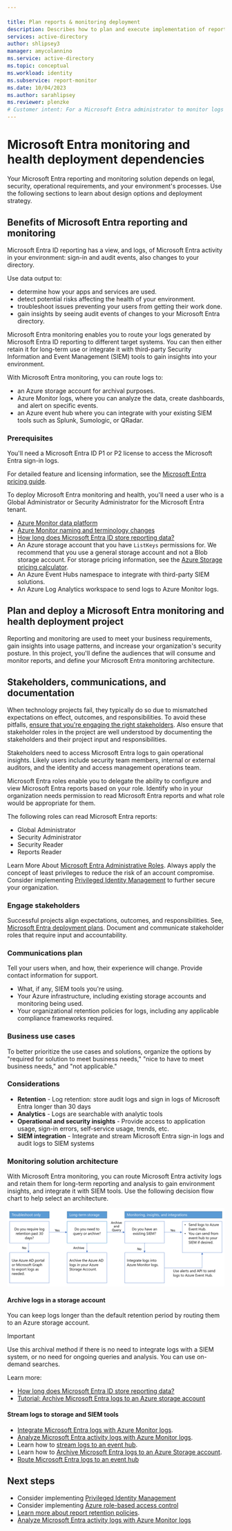 ```yaml
---

title: Plan reports & monitoring deployment
description: Describes how to plan and execute implementation of reporting and monitoring.
services: active-directory
author: shlipsey3
manager: amycolannino
ms.service: active-directory
ms.topic: conceptual
ms.workload: identity
ms.subservice: report-monitor
ms.date: 10/04/2023
ms.author: sarahlipsey
ms.reviewer: plenzke 
# Customer intent: For a Microsoft Entra administrator to monitor logs and report on access 
---
```


# Microsoft Entra monitoring and health deployment dependencies

Your Microsoft Entra reporting and monitoring solution depends on legal, security, operational requirements, and your environment's processes. Use the following sections to learn about design options and deployment strategy.

<a name='benefits-of-azure-ad-reporting-and-monitoring'></a>

## Benefits of Microsoft Entra reporting and monitoring

Microsoft Entra ID reporting has a view, and logs, of Microsoft Entra activity in your environment: sign-in and audit events, also changes to your directory.

Use data output to:

* determine how your apps and services are used.
* detect potential risks affecting the health of your environment.
* troubleshoot issues preventing your users from getting their work done.
* gain insights by seeing audit events of changes to your Microsoft Entra directory.

Microsoft Entra monitoring enables you to route your logs generated by Microsoft Entra ID reporting to different target systems. You can then either retain it for long-term use or integrate it with third-party Security Information and Event Management (SIEM) tools to gain insights into your environment.

With Microsoft Entra monitoring, you can route logs to:

* an Azure storage account for archival purposes.
* Azure Monitor logs, where you can analyze the data, create dashboards, and alert on specific events.
* an Azure event hub where you can integrate with your existing SIEM tools such as Splunk, Sumologic, or QRadar.

### Prerequisites

You'll need a Microsoft Entra ID P1 or P2 license to access the Microsoft Entra sign-in logs.

For detailed feature and licensing information, see the [Microsoft Entra pricing guide](https://www.microsoft.com/security/business/identity-access-management/azure-ad-pricing).

To deploy Microsoft Entra monitoring and health, you'll need a user who is a Global Administrator or Security Administrator for the Microsoft Entra tenant.

* [Azure Monitor data platform](../../azure-monitor/data-platform.md)
* [Azure Monitor naming and terminology changes](../../azure-monitor/overview.md)
* [How long does Microsoft Entra ID store reporting data?](./reference-reports-data-retention.md)
* An Azure storage account that you have `ListKeys` permissions for. We recommend that you use a general storage account and not a Blob storage account. For storage pricing information, see the [Azure Storage pricing calculator](https://azure.microsoft.com/pricing/calculator/?service=storage).
* An Azure Event Hubs namespace to integrate with third-party SIEM solutions.
* An Azure Log Analytics workspace to send logs to Azure Monitor logs.

<a name='plan-and-deploy-an-azure-ad-reporting-and-monitoring-deployment-project'></a>

## Plan and deploy a Microsoft Entra monitoring and health deployment project

Reporting and monitoring are used to meet your business requirements, gain insights into usage patterns, and increase your organization's security posture. In this project, you'll define the audiences that will consume and monitor reports, and define your Microsoft Entra monitoring architecture.

## Stakeholders, communications, and documentation

When technology projects fail, they typically do so due to mismatched expectations on effect, outcomes, and responsibilities. To avoid these pitfalls, [ensure that you're engaging the right stakeholders](../architecture/deployment-plans.md). Also ensure that stakeholder roles in the project are well understood by documenting the stakeholders and their project input and responsibilities.

Stakeholders need to access Microsoft Entra logs to gain operational insights. Likely users include security team members, internal or external auditors, and the identity and access management operations team.

Microsoft Entra roles enable you to delegate the ability to configure and view Microsoft Entra reports based on your role. Identify who in your organization needs permission to read Microsoft Entra reports and what role would be appropriate for them. 

The following roles can read Microsoft Entra reports:

* Global Administrator
* Security Administrator
* Security Reader
* Reports Reader

Learn More About [Microsoft Entra Administrative Roles](../roles/permissions-reference.md). Always apply the concept of least privileges to reduce the risk of an account compromise. Consider implementing [Privileged Identity Management](../privileged-identity-management/pim-configure.md) to further secure your organization.

### Engage stakeholders

Successful projects align expectations, outcomes, and responsibilities. See, [Microsoft Entra deployment plans](../architecture/deployment-plans.md). Document and communicate stakeholder roles that require input and accountability.

### Communications plan

Tell your users when, and how, their experience will change. Provide contact information for support.

* What, if any, SIEM tools you're using.
* Your Azure infrastructure, including existing storage accounts and monitoring being used.
* Your organizational retention policies for logs, including any applicable compliance frameworks required. 

### Business use cases

To better prioritize the use cases and solutions, organize the options by "required for solution to meet business needs," "nice to have to meet business needs," and "not applicable."

### Considerations

* **Retention** - Log retention: store audit logs and sign in logs of Microsoft Entra longer than 30 days
* **Analytics** - Logs are searchable with analytic tools
* **Operational and security insights** - Provide access to application usage, sign-in errors, self-service usage, trends, etc.
* **SIEM integration** - Integrate and stream Microsoft Entra sign-in logs and audit logs to SIEM systems

### Monitoring solution architecture

With Microsoft Entra monitoring, you can route Microsoft Entra activity logs and retain them for long-term reporting and analysis to gain environment insights, and integrate it with SIEM tools. Use the following decision flow chart to help select an architecture.

   ![Decision matrix for business-need architecture.](media/plan-monitoring-and-reporting/deploy-reporting-flow-diagram.png)

#### Archive logs in a storage account

You can keep logs longer than the default retention period by routing them to an Azure storage account.

   > [!IMPORTANT]
   > Use this archival method if there is no need to integrate logs with a SIEM system, or no need for ongoing queries and analysis. You can use on-demand searches.

Learn more:

* [How long does Microsoft Entra ID store reporting data?](./reference-reports-data-retention.md)
* [Tutorial: Archive Microsoft Entra logs to an Azure storage account](./quickstart-azure-monitor-route-logs-to-storage-account.md)

#### Stream logs to storage and SIEM tools

* [Integrate Microsoft Entra logs with Azure Monitor logs](./howto-integrate-activity-logs-with-log-analytics.md).
* [Analyze Microsoft Entra activity logs with Azure Monitor logs](../reports-monitoring/howto-analyze-activity-logs-log-analytics.md).
* Learn how to [stream logs to an event hub](./tutorial-azure-monitor-stream-logs-to-event-hub.md).
* Learn how to [Archive Microsoft Entra logs to an Azure Storage account](./howto-archive-logs-to-storage-account.md).
* [Route Microsoft Entra logs to an event hub](./howto-stream-logs-to-event-hub.md)

## Next steps

- Consider implementing [Privileged Identity Management](../privileged-identity-management/pim-configure.md) 
- Consider implementing [Azure role-based access control](../../role-based-access-control/overview.md)
- [Learn more about report retention policies](./reference-reports-data-retention.md).
- [Analyze Microsoft Entra activity logs with Azure Monitor logs](./howto-analyze-activity-logs-log-analytics.md)
